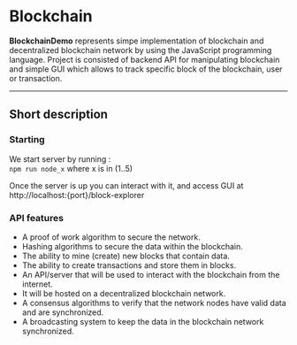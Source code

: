 
# Blockchain

__BlockchainDemo__ represents simpe implementation of blockchain and decentralized blockchain network by using the JavaScript programming language. Project is consisted of backend API for manipulating blockchain and simple GUI which allows to track specific block of the blockchain, user or transaction.
___

## Short description

### Starting
We start server by running :<br>
`npm run node_x` where x is in (1..5)

Once the server is up you can interact with it, and access GUI at http://localhost:{port}/block-explorer

### API features
* A proof of work algorithm to secure the network.
* Hashing algorithms to secure the data within the blockchain.
* The ability to mine (create) new blocks that contain data.
* The ability to create transactions and store them in blocks.
* An API/server that will be used to interact with the blockchain from the internet.
* It will be hosted on a decentralized blockchain network.
* A consensus algorithms to verify that the network nodes have valid data and are synchronized.
* A broadcasting system to keep the data in the blockchain network synchronized.
